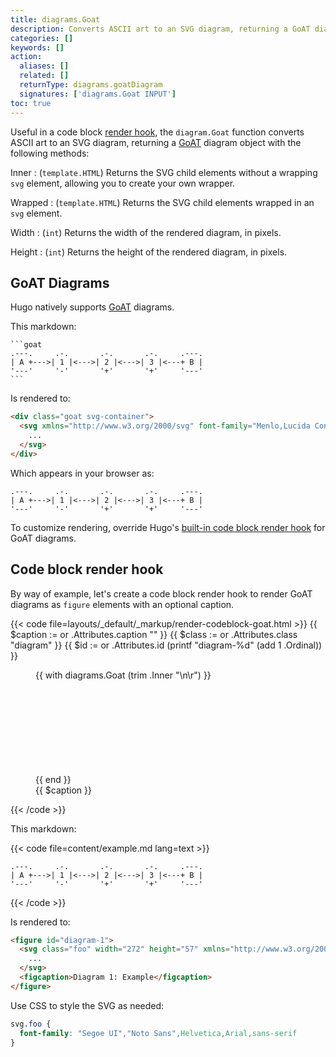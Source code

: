 ```yaml
---
title: diagrams.Goat
description: Converts ASCII art to an SVG diagram, returning a GoAT diagram object.
categories: []
keywords: []
action:
  aliases: []
  related: []
  returnType: diagrams.goatDiagram
  signatures: ['diagrams.Goat INPUT']
toc: true
---
```


Useful in a code block [render hook], the `diagram.Goat` function converts ASCII art to an SVG diagram, returning a [GoAT] diagram object with the following methods:

[GoAT]: https://github.com/blampe/goat#readme
[render hook]: https://gohugo.io/templates/render-hooks/

Inner
: (`template.HTML`) Returns the SVG child elements without a wrapping `svg` element, allowing you to create your own wrapper.

Wrapped
: (`template.HTML`) Returns the SVG child elements wrapped in an `svg` element.

Width
: (`int`) Returns the width of the rendered diagram, in pixels.

Height
: (`int`) Returns the height of the rendered diagram, in pixels.

## GoAT Diagrams

Hugo natively supports [GoAT] diagrams.

This markdown:

````
```goat
.---.     .-.       .-.       .-.     .---.
| A +--->| 1 |<--->| 2 |<--->| 3 |<---+ B |
'---'     '-'       '+'       '+'     '---'
```
````

Is rendered to:

```html
<div class="goat svg-container">
  <svg xmlns="http://www.w3.org/2000/svg" font-family="Menlo,Lucida Console,monospace" viewBox="0 0 352 57">
    ...
  </svg>
</div>
```

Which appears in your browser as:

```goat {class="mw6-ns"}
.---.     .-.       .-.       .-.     .---.
| A +--->| 1 |<--->| 2 |<--->| 3 |<---+ B |
'---'     '-'       '+'       '+'     '---'
```

To customize rendering, override Hugo's [built-in code block render hook] for GoAT diagrams.

[built-in code block render hook]: https://github.com/gohugoio/hugo/blob/master/tpl/tplimpl/embedded/templates/_default/_markup/render-codeblock-goat.html

## Code block render hook

By way of example, let's create a code block render hook to render GoAT diagrams as `figure` elements with an optional caption.

{{< code file=layouts/_default/_markup/render-codeblock-goat.html >}}
{{ $caption := or .Attributes.caption "" }}
{{ $class := or .Attributes.class "diagram" }}
{{ $id := or .Attributes.id (printf "diagram-%d" (add 1 .Ordinal)) }}

<figure id="{{ $id }}">
  {{ with diagrams.Goat (trim .Inner "\n\r") }}
    <svg class="{{ $class }}" width="{{ .Width }}" height="{{ .Height }}"  xmlns="http://www.w3.org/2000/svg" version="1.1">
      {{ .Inner }}
    </svg>
  {{ end }}
  <figcaption>{{ $caption }}</figcaption>
</figure>
{{< /code >}}

This markdown:

{{< code file=content/example.md lang=text >}}
```goat {class="foo" caption="Diagram 1: Example"}
.---.     .-.       .-.       .-.     .---.
| A +--->| 1 |<--->| 2 |<--->| 3 |<---+ B |
'---'     '-'       '+'       '+'     '---'
```
{{< /code >}}

Is rendered to:

```html
<figure id="diagram-1">
  <svg class="foo" width="272" height="57" xmlns="http://www.w3.org/2000/svg" version="1.1">
    ...
  </svg>
  <figcaption>Diagram 1: Example</figcaption>
</figure>
```

Use CSS to style the SVG as needed:

```css
svg.foo {
  font-family: "Segoe UI","Noto Sans",Helvetica,Arial,sans-serif
}
```
